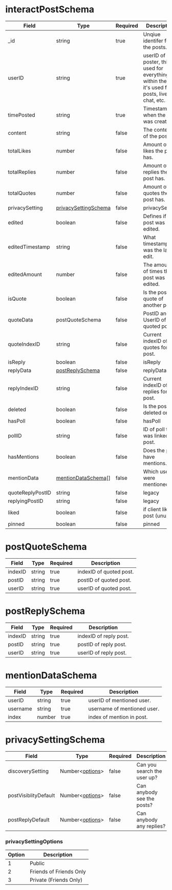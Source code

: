# interactPostSchema
| Field | Type | Required | Description |
| -- | -- | -- | -- |
| _id | string | true | Unqiue identifer for the posts. |
| userID | string | true | userID of poster, this is used for everything within the site, it's used for posts, live chat, etc. |
| timePosted | string | true | Timestamp when the post was created. |
| content | string | false | The content of the post. |
| totalLikes | number | false | Amount of likes the post has. |
| totalReplies | number | false | Amount of replies the post has. |
| totalQuotes | number | false | Amount of quotes the post has. |
| privacySetting | [privacySettingSchema](#privacysettingschema) | false | privacySetting |
| edited | boolean | false | Defines if the post was edited. |
| editedTimestamp | string | false | What timestamp was the latest edit. |
| editedAmount | number | false | The amount of times the post was edited. |
| isQuote | boolean | false | Is the post a quote of another post. |
| quoteData | postQuoteSchema | false | PostID and UserID of quoted post. |
| quoteIndexID | string | false | Current indexID of quotes for this post. |
| isReply | boolean | false | isReply |
| replyData | [postReplySchema](#postreplyschema) | false | replyData |
| replyIndexID | string | false | Current indexID of replies for this post. |
| deleted | boolean | false | Is the post deleted or not |
| hasPoll | boolean | false | hasPoll |
| pollID | string | false | ID of poll that was linked in post. |
| hasMentions | boolean | false | Does the post have mentions. |
| mentionData | [mentionDataSchema[]](#mentiondataschema) | false | Which users were mentioned. |
| quoteReplyPostID | string | false | legacy |
| replyingPostID | string | false | legacy |
| liked | boolean | false | if client liked post (unused) |
| pinned | boolean | false | pinned | if client liked post (unused) |

# postQuoteSchema
| Field | Type | Required | Description |
| -- | -- | -- | -- |
| indexID | string | true | indexID of quoted post. |
| postID | string | true | postID of quoted post. |
| userID | string | true | userID of quoted post. |

# postReplySchema
| Field | Type | Required | Description |
| -- | -- | -- | -- |
| indexID | string | true | indexID of reply post. |
| postID | string | true | postID of reply post. |
| userID | string | true | userID of reply post. |

# mentionDataSchema
| Field | Type | Required | Description |
| -- | -- | -- | -- |
| userID | string | true | userID of mentioned user. |
| username | string | true | username of mentioned user. |
| index | number | true | index of mention in post. |

# privacySettingSchema
| Field | Type | Required | Description |
| -- | -- | -- | -- |
| discoverySetting | Number<[options](#privacysettingoptions)>| false | Can you search the user up? |
| postVisiblityDefault | Number<[options](#privacysettingoptions)> | false | Can anybody see the posts? |
| postReplyDefault | Number<[options](#privacysettingoptions)>| false | Can anybody any replies? |


### privacySettingOptions
| Option | Description |
| -- | -- | 
| 1 | Public | Everybody will be able to view data.
| 2 | Friends of Friends Only | Only friends of friends will be able to view data.
| 3 | Private (Friends Only) | Only your friends will be able to view data.
